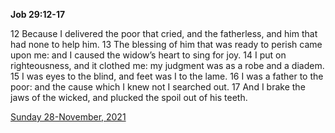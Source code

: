 **Job 29:12-17**

12 Because I delivered the poor that cried, and the fatherless, and him that had none to help him. 13 The blessing of him that was ready to perish came upon me: and I caused the widow’s heart to sing for joy. 14 I put on righteousness, and it clothed me: my judgment was as a robe and a diadem. 15 I was eyes to the blind, and feet was I to the lame. 16 I was a father to the poor: and the cause which I knew not I searched out. 17 And I brake the jaws of the wicked, and plucked the spoil out of his teeth.

[Sunday 28-November, 2021](https://t.me/s/daily_scripture)

